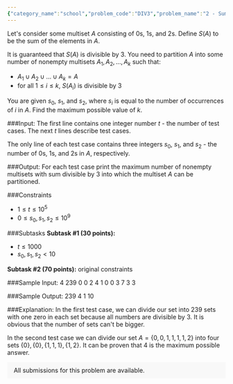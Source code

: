 ```yaml
---
{"category_name":"school","problem_code":"DIV3","problem_name":"2 - Sums divisible by 3","problemComponents":{"constraints":"","constraintsState":false,"subtasks":"","subtasksState":false,"inputFormat":"","inputFormatState":false,"outputFormat":"","outputFormatState":false,"sampleTestCases":{}},"video_editorial_url":"","languages_supported":{"0":"CPP14","1":"C","2":"JAVA","3":"PYTH 3.6","4":"CPP17","5":"PYTH","6":"PYP3","7":"CS2","8":"ADA","9":"PYPY","10":"TEXT","11":"PAS fpc","12":"NODEJS","13":"RUBY","14":"PHP","15":"GO","16":"HASK","17":"TCL","18":"PERL","19":"SCALA","20":"LUA","21":"kotlin","22":"BASH","23":"JS","24":"LISP sbcl","25":"rust","26":"PAS gpc","27":"BF","28":"CLOJ","29":"R","30":"D","31":"CAML","32":"FORT","33":"ASM","34":"swift","35":"FS","36":"WSPC","37":"LISP clisp","38":"SQL","39":"SCM guile","40":"PERL6","41":"ERL","42":"CLPS","43":"ICK","44":"NICE","45":"PRLG","46":"ICON","47":"COB","48":"SCM chicken","49":"PIKE","50":"SCM qobi","51":"ST","52":"SQLQ","53":"NEM"},"max_timelimit":1,"source_sizelimit":50000,"problem_author":"isaf27","problem_tester":"","date_added":"6-08-2020","tags":{"0":"isaf27"},"problem_difficulty_level":"Unavailable","best_tag":"","editorial_url":"","time":{"view_start_date":1605438000,"submit_start_date":1605438000,"visible_start_date":1605438000,"end_date":1735669800},"is_direct_submittable":false,"problemDiscussURL":"https://discuss.codechef.com/search?q=DIV3","is_proctored":false,"visitedContests":{},"layout":"problem"}
---
```

Let's consider some multiset $A$ consisting of $0$s, $1$s, and $2$s. Define $S(A)$ to be the sum of the elements in $A$.

It is guaranteed that $S(A)$ is divisible by $3$. You need to partition $A$ into some number of nonempty multisets $A_1, A_2, \ldots, A_k$ such that:

- $A_1 \cup A_2 \cup \ldots \cup A_k = A$
- for all $1 \leq i \leq k$, $S(A_i)$ is divisible by $3$

You are given $s_0$, $s_1$,  and $s_2$, where $s_i$ is equal to the number of occurrences of $i$ in $A$. Find the maximum possible value of $k$.

###Input:
The first line contains one integer number $t$ - the number of test cases. The next $t$ lines describe test cases.

The only line of each test case contains three integers $s_0$, $s_1$, and $s_2$ - the number of $0$s, $1$s, and $2$s in $A$, respectively.

###Output:
For each test case print the maximum number of nonempty multisets with sum divisible by $3$ into which the multiset $A$ can be partitioned.

###Constraints 
- $1 \leq t \leq 10^5$
- $0 \leq s_0, s_1, s_2 \leq 10^9$

###Subtasks
**Subtask #1 (30 points):**
- $t \leq 1000$
- $s_0, s_1, s_2 < 10$

**Subtask #2 (70 points):** original constraints

###Sample Input:
    4
    239 0 0
    2 4 1
    0 0 3
    7 3 3

###Sample Output:
    239
    4
    1
    10
	
###Explanation:
In the first test case, we can divide our set into $239$ sets with one zero in each set because all numbers are divisible by $3$. It is obvious that the number of sets can't be bigger.

In the second test case we can divide our set $A = \{0, 0, 1, 1, 1, 1, 2\}$  into four sets $\{0\}, \{0\}, \{1, 1, 1\}, \{1, 2\}$. It can be proven that $4$ is the maximum possible answer.

<aside style='background: #f8f8f8;padding: 10px 15px;'><div>All submissions for this problem are available.</div></aside>